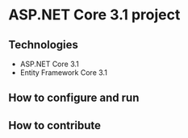# ASP.NET Core 3.1 project
## Technologies
- ASP.NET Core 3.1
- Entity Framework Core 3.1 
## How to configure and run
## How to contribute